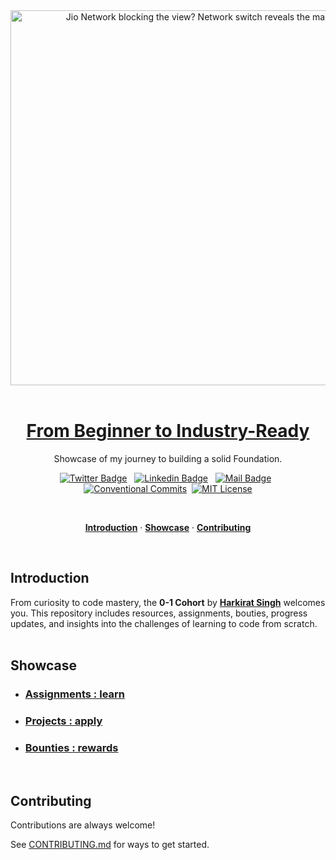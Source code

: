 <a href="https://harkirat.classx.co.in/new-courses/6-live-0-1">
  <p align=center>
    </br></br>
    <picture>
      <source media="(prefers-color-scheme: dark)" srcset="../assets/zero-to-one-white.png">
      <source media="(prefers-color-scheme: light)" srcset="../assets/zero-to-one-black.png">
      <img alt="Jio Network blocking the view? Network switch reveals the magic!" src="../assets/zero-to-one-black.jpg" width="600px">
    </picture>
    </br></br>
  <p>

  <h1 align="center">From Beginner to Industry-Ready</h1>
</a>

<p align="center">
  Showcase of my journey to building a solid Foundation.
</p>

<div align= "center">

[![Twitter Badge](https://img.shields.io/badge/-@yntpdotme-1ca0f1?style=flat&labelColor=1ca0f1&logo=twitter&logoColor=white&link=https://twitter.com/yntpdotme)](https://twitter.com/yntpdotme) &nbsp; [![Linkedin Badge](https://img.shields.io/badge/-yntpdotme-0e76a8?style=flat&labelColor=0e76a8&logo=linkedin&logoColor=white)](https://www.linkedin.com/in/yntpdotme/) &nbsp; [![Mail Badge](https://img.shields.io/badge/-akashkadlag14-c0392b?style=flat&labelColor=c0392b&logo=gmail&logoColor=white)](mailto:akashkadlag14@gmail.com) &nbsp; [![Conventional Commits](https://img.shields.io/badge/Conventional%20Commits-1.0.0-%23FE5196?logo=conventionalcommits&logoColor=white)](https://conventionalcommits.org)&nbsp; [![MIT License](https://img.shields.io/badge/License-MIT-green.svg)](https://choosealicense.com/licenses/mit/)

</div>
<br>

<p align="center">
  <a href="#introduction"><strong>Introduction</strong></a> ·
  <a href="#showcase"><strong>Showcase</strong></a> ·
  <a href="#contributing"><strong>Contributing</strong></a>
</p>
</br>

## Introduction

From curiosity to code mastery, the **0-1 Cohort** by **[Harkirat Singh](https://twitter.com/kirat_tw)** welcomes you. This repository includes resources, assignments, bouties, progress updates, and insights into the challenges of learning to code from scratch.
</br></br>

## Showcase

- ### [Assignments : learn](./assignments/README.md)

- ### [Projects : apply](./projects/README.md)

- ### [Bounties : rewards](./bounties/README.md)
</br>

## Contributing

Contributions are always welcome!

See [CONTRIBUTING.md](../CONTRIBUTING.md) for ways to get started.
</br></br>
